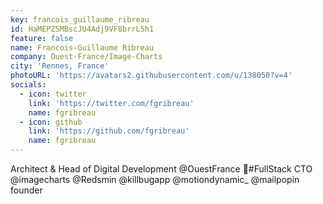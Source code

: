 ```yaml
---
key: francois_guillaume_ribreau
id: HaMEPZSMBscJU4Adj9VF8brrL5h1
feature: false
name: Francois-Guillaume Ribreau
company: Ouest-France/Image-Charts
city: 'Rennes, France'
photoURL: 'https://avatars2.githubusercontent.com/u/138050?v=4'
socials:
  - icon: twitter
    link: 'https://twitter.com/fgribreau'
    name: fgribreau
  - icon: github
    link: 'https://github.com/fgribreau'
    name: fgribreau
---
```

Architect & Head of Digital Development @OuestFrance 🌟#FullStack CTO @imagecharts @Redsmin @killbugapp @motiondynamic_ @mailpopin founder